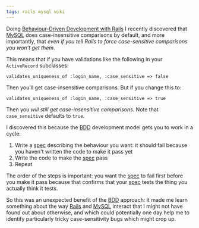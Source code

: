 ```yaml
---
tags: rails mysql wiki
---
```


Doing [Behaviour-Driven Development with Rails](/wiki/Behaviour-Driven_Development_with_Rails) I recently discovered that [MySQL](/wiki/MySQL) does case-insensitive comparisons by default, and more importantly, that *even if you tell Rails to force case-sensitive comparisons you won't get them*.

This means that if you have validations like the following in your `ActiveRecord` subclasses:

    validates_uniqueness_of :login_name, :case_sensitive => false

Then you'll get case-insensitive comparisons. But if you change this to:

    validates_uniqueness_of :login_name, :case_sensitive => true

Then you *will still get case-insensitive comparisons*. Note that `case_sensitive` defaults to `true`.

I discovered this because the [BDD](/wiki/BDD) development model gets you to work in a cycle:

1.  Write a [spec](/wiki/spec) describing the behaviour you want: it should fail because you haven't written the code to make it pass yet
2.  Write the code to make the [spec](/wiki/spec) pass
3.  Repeat

The order of the steps is important: you want the [spec](/wiki/spec) to fail first before you make it pass because that confirms that your [spec](/wiki/spec) tests the thing you actually think it tests.

So this was an unexpected benefit of the [BDD](/wiki/BDD) approach: it made me learn something about the way [Rails](/wiki/Rails) and [MySQL](/wiki/MySQL) interact that I might not have found out about otherwise, and which could potentially one day help me to identify particularly tricky case-sensitivity bugs which might crop up.
